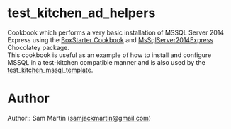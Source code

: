 # test_kitchen_ad_helpers
Cookbook which performs a very basic installation of MSSQL Server 2014 Express using the [BoxStarter Cookbook](https://github.com/mwrock/boxstarter-cookbook) and [MsSqlServer2014Express](https://chocolatey.org/packages/MsSqlServer2014Express) Chocolatey package.  
This cookbook is useful as an example of how to install and configure MSSQL in a test-kitchen compatible manner and is also used by the [test_kitchen_mssql_template](https://github.com/Sam-Martin/test_kitchen_mssql_template).

# Author

Author:: Sam Martin (<samjackmartin@gmail.com>)